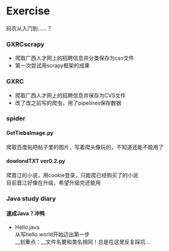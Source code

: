 # Exercise
码农从入门到……？

### GXRCscrapy
+ 爬取广西人才网上的招聘信息并分类保存为csv文件
+ 第一次尝试用scrapy框架的成果

### GXRC
+ 爬取广西人才网上的招聘信息并保存为CVS文件
+ 改了改之前写的爬虫，用了pipelines保存数据

### spider
#### GetTiebaImage.py
爬取百度贴吧帖子里的图片，写着爬头像玩的，不知道还能不能用了
#### dowlondTXT ver0.2.py
爬晋江的小说，用cookie登录，只能爬已经购买了的小说  
目前晋江好像在升级，希望升级完还能用

### Java study diary
#### 速成Java？冲鸭  
+ Hello.java  
从写hello world开始迈出第一步  
__划重点：__文件名要和类名相同！总是在这里反复踩坑...  